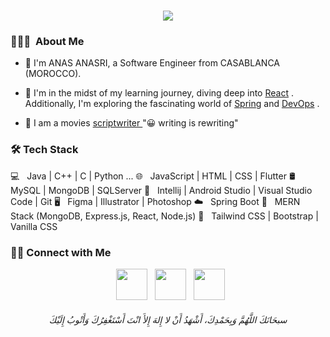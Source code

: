 <h1 align="center">
  <a href="#">
    <img src="https://readme-typing-svg.herokuapp.com/?lines=Hi+there+😀🎉;&center=true&size=30">
  </a>
</h1>

<h3> 👨🏻‍💻 &nbsp;About Me </h3>

- 👋 I'm ANAS ANASRI, a Software Engineer from CASABLANCA (MOROCCO).
 
- 🌱 I'm in the midst of my learning journey, diving deep into [React](https://react.dev/) . Additionally, I'm exploring the fascinating world of [Spring](https://spring.io/) and [DevOps](https://azure.microsoft.com/fr-fr/resources/cloud-computing-dictionary/what-is-devops) .

- 📝 I am a movies [ scriptwriter ](https://www.outstandingscreenplays.com/scripts) "😀 writing is rewriting"

<h3>🛠 Tech Stack</h3>

💻 &nbsp; Java | C++ | C | Python ...
🌐 &nbsp; JavaScript | HTML | CSS | Flutter
🛢 &nbsp; MySQL | MongoDB | SQLServer
🔧 &nbsp; Intellij | Android Studio | Visual Studio Code | Git
🖥 &nbsp; Figma | Illustrator | Photoshop
☁️ &nbsp; Spring Boot
📡 &nbsp; MERN Stack (MongoDB, Express.js, React, Node.js)
🎨 &nbsp; Tailwind CSS | Bootstrap | Vanilla CSS 

<h3> 🤝🏻 Connect with Me </h3>
  
<p align="center">
&nbsp; <a href="https://twitter.com/anasanasri_" target="_blank" rel="noopener noreferrer"><img src="https://img.icons8.com/plasticine/100/000000/twitter.png" width="50" /></a>  
&nbsp; <a href="https://www.linkedin.com/in/anasanasri/" target="_blank" rel="noopener noreferrer"><img src="https://img.icons8.com/plasticine/100/000000/linkedin.png" width="50" /></a>
&nbsp; <a href="mailto:anasanasri3030@gmail.com" target="_blank" rel="noopener noreferrer"><img src="https://img.icons8.com/plasticine/100/000000/gmail.png"  width="50" /></a>
</p>
<h6 align="center">سبحَانَكَ اللَّهُمَّ وَبِحَمْدِكَ، أَشْهَدُ أَنْ لا إِلهَ إِلأَ انْتَ أَسْتَغْفِرُكَ وَأَتْوبُ إِلَيْكَ</h6>
